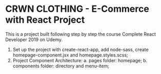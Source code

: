 # CRWN CLOTHING - E-Commerce with React Project

This is a project built following step by step the course Complete React Developer 2019 on Udemy.

1. Set up the project with create-react-app, add node-sass, create homepage-component.jsx and homepage.styles.scss;
2. Project Component Architecture:
  a. pages folder: homepage;
  b. components folder: directory and menu-item;

